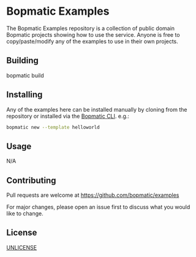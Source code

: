 # Bopmatic Examples

The Bopmatic Examples repository is a collection of public domain
Bopmatic projects showing how to use the service. Anyone is free to
copy/paste/modify any of the examples to use in their own projects.

## Building

bopmatic build <project>

## Installing

Any of the examples here can be installed manually by cloning from the
repository or installed via the
[Bopmatic CLI](https://github.com/bopmatic/cli). e.g.:

```bash
bopmatic new --template helloworld
```

## Usage

N/A

## Contributing
Pull requests are welcome at https://github.com/bopmatic/examples

For major changes, please open an issue first to discuss what you
would like to change.

## License
[UNLICENSE](https://unlicense.org)
